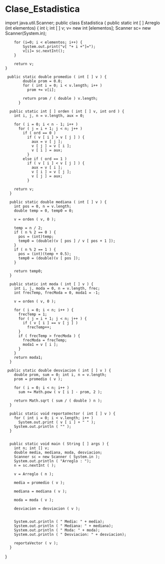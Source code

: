 # Clase_Estadistica

import java.util.Scanner;
public class Estadistica {
	public static int [ ] Arreglo (int elementos) {
		int i; int [ ] v;
		v= new int [elementos];
		Scanner sc= new Scanner(System.in);
    
		for (i=0; i < elementos; i++) {
			System.out.print("v[ "+ i +"]=");
			v[i]= sc.nextInt();
		}
		
		return v;
	}
	
     public static double promedio ( int [ ] v ) {
		    double prom = 0.0;
		    for ( int i = 0; i < v.length; i++ )
		      prom += v[i];

		    return prom / ( double ) v.length;  
		  }

 	  public static int [ ] orden ( int [ ] v, int ord ) {
 	    int i, j, n = v.length, aux = 0;
 	    
 	    for ( i = 0; i < n - 1; i++ )
 	      for ( j = i + 1; j < n; j++ )
 	        if ( ord == 0 )
 	          if ( v [ i ] > v [ j ] ) {
 	            aux = v [ j ];
 	            v [ j ] = v [ i ];
 	            v [ i ] = aux;
 	          }
 	        else if ( ord == 1 )
 	          if ( v [ i ] < v [ j ] ) {
 	            aux = v [ i ];
 	            v [ i ] = v [ j ];
 	            v [ j ] = aux;
 	          }

 	    return v;
 	  }

 	  public static double mediana ( int [ ] v ) {
 	    int pos = 0, n = v.length;
 	    double temp = 0, temp0 = 0;    
 	    
 	    v = orden ( v, 0 );

 	    temp = n / 2;
 	    if ( n % 2 == 0 ) {
 	      pos = (int)temp;      
 	      temp0 = (double)(v [ pos ] / v [ pos + 1 ]);
 	    }
 	    if ( n % 2 == 1 ) {
 	      pos = (int)(temp + 0.5);
 	      temp0 = (double)(v [ pos ]);  
 	    }

 	    return temp0;
 	  }

 	  public static int moda ( int [ ] v ) {
 	    int i, j, moda = 0, n = v.length, frec;
 	    int frecTemp, frecModa = 0, moda1 = -1; 
 	  
 	    v = orden ( v, 0 );
 	    
 	    for ( i = 0; i < n; i++ ) {
 	      frecTemp = 1; 
 	      for ( j = i + 1; j < n; j++ ) {
 	        if ( v [ i ] == v [ j ] )
 	          frecTemp++;
 	      }
 	      if ( frecTemp > frecModa ) {
 	        frecModa = frecTemp;
 	        moda1 = v [ i ];
 	      }
 	    }
 	    return moda1;
 	  }
 	  
 	 public static double desviacion ( int [ ] v ) {
  	    double prom, sum = 0; int i, n = v.length;
  	    prom = promedio ( v );

  	    for ( i = 0; i < n; i++ ) 
  	      sum += Math.pow ( v [ i ] - prom, 2 );

  	    return Math.sqrt ( sum / ( double ) n );
  	  }

 	  public static void reportaVector ( int [ ] v ) {
 	    for ( int i = 0; i < v.length; i++ )
 	      System.out.print ( v [ i ] + " " );
 	    System.out.println ( "" );
 	  }


 	  public static void main ( String [ ] args ) {
 	    int n; int [] v;
 	    double media, mediana, moda, desviacion;
 	    Scanner sc = new Scanner ( System.in );
 	    System.out.println ( "Arreglo : ");
 	    n = sc.nextInt ( );

 	    v = Arreglo ( n );

 	    media = promedio ( v );
 	    
 	    mediana = mediana ( v );    

 	    moda = moda ( v );    
 	   
 	    desviacion = desviacion ( v );

 	    
 	    System.out.println ( " Media: " + media);
 	    System.out.println ( " Mediana: " + mediana);
 	    System.out.println ( " Moda: " + moda);
 	    System.out.println ( " Desviacion: " + desviacion);

 	    reportaVector ( v );
 	  }
}
